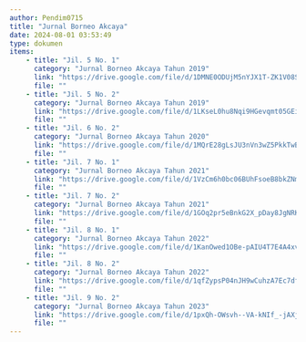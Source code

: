 ```yaml
---
author: Pendim0715
title: "Jurnal Borneo Akcaya"
date: 2024-08-01 03:53:49
type: dokumen
items:
    - title: "Jil. 5 No. 1"
      category: "Jurnal Borneo Akcaya Tahun 2019"
      link: "https://drive.google.com/file/d/1DMNE0ODUjM5nYJX1T-ZK1V08SvvwJEO_/preview"
      file: ""
    - title: "Jil. 5 No. 2"
      category: "Jurnal Borneo Akcaya Tahun 2019"
      link: "https://drive.google.com/file/d/1LKseL0hu8Nqi9HGevqmt05GEiPFbmE4g/preview"
      file: ""
    - title: "Jil. 6 No. 2"
      category: "Jurnal Borneo Akcaya Tahun 2020"
      link: "https://drive.google.com/file/d/1MQrE28gLsJU3nVn3wZ5PkkTwBKpp63Br/preview"
      file: ""
    - title: "Jil. 7 No. 1"
      category: "Jurnal Borneo Akcaya Tahun 2021"
      link: "https://drive.google.com/file/d/1VzCm6h0bc06BUhFsoeB8bkZNmwAYKsOg/preview"
      file: ""
    - title: "Jil. 7 No. 2"
      category: "Jurnal Borneo Akcaya Tahun 2021"
      link: "https://drive.google.com/file/d/1GOq2pr5eBnkG2X_pDay8JgNRKudzq613/preview"
      file: ""
    - title: "Jil. 8 No. 1"
      category: "Jurnal Borneo Akcaya Tahun 2022"
      link: "https://drive.google.com/file/d/1KanOwed1OBe-pAIU4T7E4A4xvnl2wfxf/preview"
      file: ""
    - title: "Jil. 8 No. 2"
      category: "Jurnal Borneo Akcaya Tahun 2022"
      link: "https://drive.google.com/file/d/1qfZypsP04nJH9wCuhzA7Ec7df8ZCTFEb/preview"
      file: ""
    - title: "Jil. 9 No. 2"
      category: "Jurnal Borneo Akcaya Tahun 2023"
      link: "https://drive.google.com/file/d/1pxQh-OWsvh--VA-kNIf_-jAXjfn1JbSS/preview"
      file: ""
---
```


